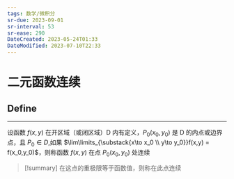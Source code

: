 ```yaml
---
tags: 数学/微积分 
sr-due: 2023-09-01
sr-interval: 53
sr-ease: 290
DateCreated: 2023-05-24T01:33
DateModified: 2023-07-10T22:33
---
```

# 二元函数连续

## Define
---
设函数 $f(x,y)$ 在开区域（或闭区域）D 内有定义，$P_0(x_0,y_0)$ 是 D 的内点或边界点，且 $P_0 \in D$,如果 $\lim\limits_{\substack{x\to x_0 \\ y\to y_0}}f(x,y) = f(x_0,y_0)$，则称函数 $f(x,y)$ 在点 $P_0(x_0,y_0)$ 处连续

> [!summary]
>  在这点的重极限等于函数值，则称在此点连续
